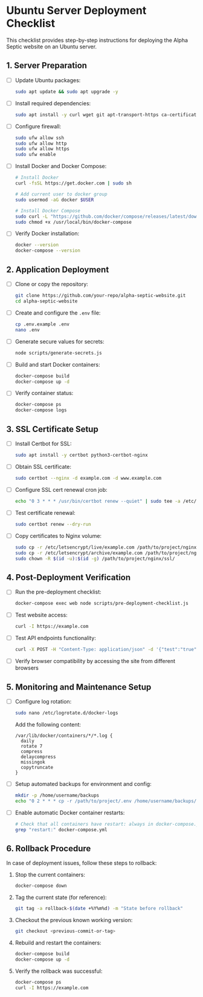 # Ubuntu Server Deployment Checklist

This checklist provides step-by-step instructions for deploying the Alpha Septic website on an Ubuntu server.

## 1. Server Preparation

- [ ] Update Ubuntu packages:
  ```bash
  sudo apt update && sudo apt upgrade -y
  ```
- [ ] Install required dependencies:
  ```bash
  sudo apt install -y curl wget git apt-transport-https ca-certificates gnupg lsb-release
  ```
- [ ] Configure firewall:
  ```bash
  sudo ufw allow ssh
  sudo ufw allow http
  sudo ufw allow https
  sudo ufw enable
  ```
- [ ] Install Docker and Docker Compose:
  ```bash
  # Install Docker
  curl -fsSL https://get.docker.com | sudo sh
  
  # Add current user to docker group
  sudo usermod -aG docker $USER
  
  # Install Docker Compose
  sudo curl -L "https://github.com/docker/compose/releases/latest/download/docker-compose-$(uname -s)-$(uname -m)" -o /usr/local/bin/docker-compose
  sudo chmod +x /usr/local/bin/docker-compose
  ```
- [ ] Verify Docker installation:
  ```bash
  docker --version
  docker-compose --version
  ```

## 2. Application Deployment

- [ ] Clone or copy the repository:
  ```bash
  git clone https://github.com/your-repo/alpha-septic-website.git
  cd alpha-septic-website
  ```
- [ ] Create and configure the `.env` file:
  ```bash
  cp .env.example .env
  nano .env
  ```
- [ ] Generate secure values for secrets:
  ```bash
  node scripts/generate-secrets.js
  ```
- [ ] Build and start Docker containers:
  ```bash
  docker-compose build
  docker-compose up -d
  ```
- [ ] Verify container status:
  ```bash
  docker-compose ps
  docker-compose logs
  ```

## 3. SSL Certificate Setup

- [ ] Install Certbot for SSL:
  ```bash
  sudo apt install -y certbot python3-certbot-nginx
  ```
- [ ] Obtain SSL certificate:
  ```bash
  sudo certbot --nginx -d example.com -d www.example.com
  ```
- [ ] Configure SSL cert renewal cron job:
  ```bash
  echo "0 3 * * * /usr/bin/certbot renew --quiet" | sudo tee -a /etc/crontab
  ```
- [ ] Test certificate renewal:
  ```bash
  sudo certbot renew --dry-run
  ```
- [ ] Copy certificates to Nginx volume:
  ```bash
  sudo cp -r /etc/letsencrypt/live/example.com /path/to/project/nginx/ssl/live/
  sudo cp -r /etc/letsencrypt/archive/example.com /path/to/project/nginx/ssl/archive/
  sudo chown -R $(id -u):$(id -g) /path/to/project/nginx/ssl/
  ```

## 4. Post-Deployment Verification

- [ ] Run the pre-deployment checklist:
  ```bash
  docker-compose exec web node scripts/pre-deployment-checklist.js
  ```
- [ ] Test website access:
  ```bash
  curl -I https://example.com
  ```
- [ ] Test API endpoints functionality:
  ```bash
  curl -X POST -H "Content-Type: application/json" -d '{"test":"true"}' https://example.com/api/health
  ```
- [ ] Verify browser compatibility by accessing the site from different browsers

## 5. Monitoring and Maintenance Setup

- [ ] Configure log rotation:
  ```bash
  sudo nano /etc/logrotate.d/docker-logs
  ```
  Add the following content:
  ```
  /var/lib/docker/containers/*/*.log {
    daily
    rotate 7
    compress
    delaycompress
    missingok
    copytruncate
  }
  ```
- [ ] Setup automated backups for environment and config:
  ```bash
  mkdir -p /home/username/backups
  echo "0 2 * * * cp -r /path/to/project/.env /home/username/backups/.env.backup-\$(date +\%Y\%m\%d)" | sudo tee -a /etc/crontab
  ```
- [ ] Enable automatic Docker container restarts:
  ```bash
  # Check that all containers have restart: always in docker-compose.yml
  grep "restart:" docker-compose.yml
  ```

## 6. Rollback Procedure

In case of deployment issues, follow these steps to rollback:

1. Stop the current containers:
   ```bash
   docker-compose down
   ```

2. Tag the current state (for reference):
   ```bash
   git tag -a rollback-$(date +%Y%m%d) -m "State before rollback"
   ```

3. Checkout the previous known working version:
   ```bash
   git checkout <previous-commit-or-tag>
   ```

4. Rebuild and restart the containers:
   ```bash
   docker-compose build
   docker-compose up -d
   ```

5. Verify the rollback was successful:
   ```bash
   docker-compose ps
   curl -I https://example.com
   ``` 
